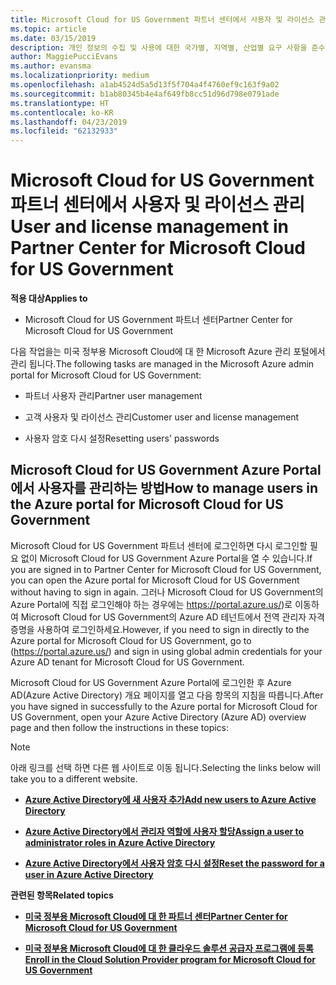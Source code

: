 ```yaml
---
title: Microsoft Cloud for US Government 파트너 센터에서 사용자 및 라이선스 관리 | Microsoft Cloud for US Government 파트너 센터
ms.topic: article
ms.date: 03/15/2019
description: 개인 정보의 수집 및 사용에 대한 국가별, 지역별, 산업별 요구 사항을 준수하기 위해 Microsoft Cloud for US Government 파트너 센터에는 사용자 관리 기능이 제공되지 않습니다. 그 대신 Microsoft Cloud for US Government Azure Portal에서 사용자를 추가하고 관리할 수 있습니다.
author: MaggiePucciEvans
ms.author: evansma
ms.localizationpriority: medium
ms.openlocfilehash: a1ab4524d5a5d13f5f704a4f4760ef9c163f9a02
ms.sourcegitcommit: b1ab80345b4e4af649fb8cc51d96d798e0791ade
ms.translationtype: HT
ms.contentlocale: ko-KR
ms.lasthandoff: 04/23/2019
ms.locfileid: "62132933"
---
```

# <a name="user-and-license-management-in-partner-center-for-microsoft-cloud-for-us-government"></a><span data-ttu-id="fc793-104">Microsoft Cloud for US Government 파트너 센터에서 사용자 및 라이선스 관리</span><span class="sxs-lookup"><span data-stu-id="fc793-104">User and license management in Partner Center for Microsoft Cloud for US Government</span></span>

<span data-ttu-id="fc793-105">**적용 대상**</span><span class="sxs-lookup"><span data-stu-id="fc793-105">**Applies to**</span></span>

-  <span data-ttu-id="fc793-106">Microsoft Cloud for US Government 파트너 센터</span><span class="sxs-lookup"><span data-stu-id="fc793-106">Partner Center for Microsoft Cloud for US Government</span></span>

<span data-ttu-id="fc793-107">다음 작업을는 미국 정부용 Microsoft Cloud에 대 한 Microsoft Azure 관리 포털에서 관리 됩니다.</span><span class="sxs-lookup"><span data-stu-id="fc793-107">The following tasks are managed in the Microsoft Azure admin portal for Microsoft Cloud for US Government:</span></span>

- <span data-ttu-id="fc793-108">파트너 사용자 관리</span><span class="sxs-lookup"><span data-stu-id="fc793-108">Partner user management</span></span>

- <span data-ttu-id="fc793-109">고객 사용자 및 라이선스 관리</span><span class="sxs-lookup"><span data-stu-id="fc793-109">Customer user and license management</span></span>

- <span data-ttu-id="fc793-110">사용자 암호 다시 설정</span><span class="sxs-lookup"><span data-stu-id="fc793-110">Resetting users' passwords</span></span>


## <a name="how-to-manage-users-in-the-azure-portal-for-microsoft-cloud-for-us-government"></a><span data-ttu-id="fc793-111">Microsoft Cloud for US Government Azure Portal에서 사용자를 관리하는 방법</span><span class="sxs-lookup"><span data-stu-id="fc793-111">How to manage users in the Azure portal for Microsoft Cloud for US Government</span></span>

<span data-ttu-id="fc793-112">Microsoft Cloud for US Government 파트너 센터에 로그인하면 다시 로그인할 필요 없이 Microsoft Cloud for US Government Azure Portal을 열 수 있습니다.</span><span class="sxs-lookup"><span data-stu-id="fc793-112">If you are signed in to Partner Center for Microsoft Cloud for US Government, you can open the Azure portal for Microsoft Cloud for US Government without having to sign in again.</span></span> <span data-ttu-id="fc793-113">그러나 Microsoft Cloud for US Government의 Azure Portal에 직접 로그인해야 하는 경우에는 https://portal.azure.us/)로 이동하여 Microsoft Cloud for US Government의 Azure AD 테넌트에서 전역 관리자 자격 증명을 사용하여 로그인하세요.</span><span class="sxs-lookup"><span data-stu-id="fc793-113">However, if you need to sign in directly to the Azure portal for Microsoft Cloud for US Government, go to (https://portal.azure.us/) and sign in using global admin credentials for your Azure AD tenant for Microsoft Cloud for US Government.</span></span>

<span data-ttu-id="fc793-114">Microsoft Cloud for US Government Azure Portal에 로그인한 후 Azure AD(Azure Active Directory) 개요 페이지를 열고 다음 항목의 지침을 따릅니다.</span><span class="sxs-lookup"><span data-stu-id="fc793-114">After you have signed in successfully to the Azure portal for Microsoft Cloud for US Government, open your Azure Active Directory (Azure AD) overview page and then follow the instructions in these topics:</span></span>

> [!NOTE]  
> <span data-ttu-id="fc793-115">아래 링크를 선택 하면 다른 웹 사이트로 이동 됩니다.</span><span class="sxs-lookup"><span data-stu-id="fc793-115">Selecting the links below will take you to a different website.</span></span> 

-  [<span data-ttu-id="fc793-116">**Azure Active Directory에 새 사용자 추가**</span><span class="sxs-lookup"><span data-stu-id="fc793-116">**Add new users to Azure Active Directory**</span></span>](https://docs.microsoft.com/azure/active-directory/active-directory-users-create-azure-portal)

-  [<span data-ttu-id="fc793-117">**Azure Active Directory에서 관리자 역할에 사용자 할당**</span><span class="sxs-lookup"><span data-stu-id="fc793-117">**Assign a user to administrator roles in Azure Active Directory**</span></span>](https://docs.microsoft.com/azure/active-directory/active-directory-users-assign-role-azure-portal)

-  [<span data-ttu-id="fc793-118">**Azure Active Directory에서 사용자 암호 다시 설정**</span><span class="sxs-lookup"><span data-stu-id="fc793-118">**Reset the password for a user in Azure Active Directory**</span></span>](https://docs.microsoft.com/azure/active-directory/active-directory-users-reset-password-azure-portal)

<span data-ttu-id="fc793-119">**관련된 항목**</span><span class="sxs-lookup"><span data-stu-id="fc793-119">**Related topics**</span></span>

-  [<span data-ttu-id="fc793-120">**미국 정부용 Microsoft Cloud에 대 한 파트너 센터**</span><span class="sxs-lookup"><span data-stu-id="fc793-120">**Partner Center for Microsoft Cloud for US Government**</span></span>](partner-center-for-microsoft-us-govt-cloud.md)

-  [<span data-ttu-id="fc793-121">**미국 정부용 Microsoft Cloud에 대 한 클라우드 솔루션 공급자 프로그램에 등록**</span><span class="sxs-lookup"><span data-stu-id="fc793-121">**Enroll in the Cloud Solution Provider program for Microsoft Cloud for US Government**</span></span>](enroll-in-csp-for-microsoft-us-govt-cloud.md)
